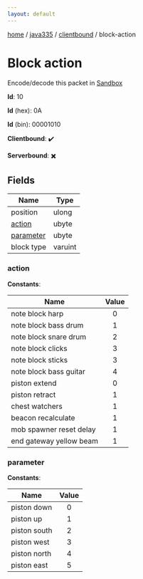 ```yaml
---
layout: default
---
```


[home](/)  /  [java335](/protocol/java335)  /  [clientbound](/protocol/java335/clientbound)  /  block-action

# Block action

Encode/decode this packet in [Sandbox](../../../sandbox/java335#clientbound.block_action)

**Id**: 10

**Id** (hex): 0A

**Id** (bin): 00001010

**Clientbound**: ✔️

**Serverbound**: ✖️

## Fields

Name | Type
---|---
position | ulong
[action](#action) | ubyte
[parameter](#parameter) | ubyte
block type | varuint

### action

**Constants**:

Name | Value
---|:---:
note block harp | 0
note block bass drum | 1
note block snare drum | 2
note block clicks | 3
note block sticks | 3
note block bass guitar | 4
piston extend | 0
piston retract | 1
chest watchers | 1
beacon recalculate | 1
mob spawner reset delay | 1
end gateway yellow beam | 1

### parameter

**Constants**:

Name | Value
---|:---:
piston down | 0
piston up | 1
piston south | 2
piston west | 3
piston north | 4
piston east | 5
